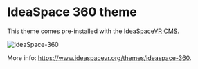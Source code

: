 # IdeaSpace 360 theme
This theme comes pre-installed with the <a href="https://github.com/IdeaSpaceVR/IdeaSpace">IdeaSpaceVR CMS</a>.

![IdeaSpace-360](screenshot.jpg)

More info: <a href="https://www.ideaspacevr.org/themes/ideaspace-360">https://www.ideaspacevr.org/themes/ideaspace-360</a>.
